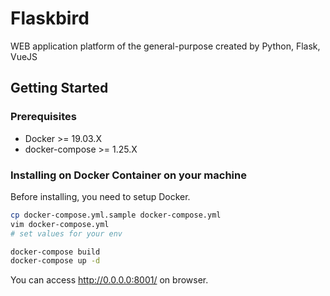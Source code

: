 # Flaskbird

WEB application platform of the general-purpose created by Python, Flask, VueJS

## Getting Started

### Prerequisites

* Docker >= 19.03.X
* docker-compose >= 1.25.X

### Installing on Docker Container on your machine

Before installing, you need to setup Docker.

````bash
cp docker-compose.yml.sample docker-compose.yml
vim docker-compose.yml
# set values for your env

docker-compose build
docker-compose up -d
````

You can access http://0.0.0.0:8001/ on browser.
